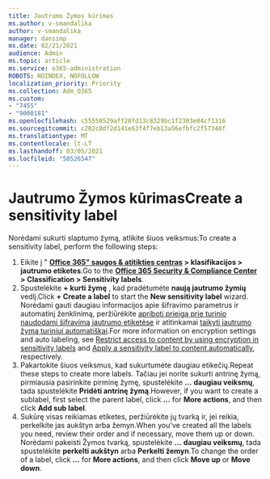 ```yaml
---
title: Jautrumo Žymos kūrimas
ms.author: v-smandalika
author: v-smandalika
manager: dansimp
ms.date: 02/21/2021
audience: Admin
ms.topic: article
ms.service: o365-administration
ROBOTS: NOINDEX, NOFOLLOW
localization_priority: Priority
ms.collection: Adm_O365
ms.custom:
- "7455"
- "9000181"
ms.openlocfilehash: c55550529aff28fd13c8329bc1f2303e04cf1316
ms.sourcegitcommit: c202c0df2d141e63f4f7eb13a56efbfc2f57348f
ms.translationtype: MT
ms.contentlocale: lt-LT
ms.lasthandoff: 03/05/2021
ms.locfileid: "50526547"
---
```

# <a name="create-a-sensitivity-label"></a><span data-ttu-id="481c9-102">Jautrumo Žymos kūrimas</span><span class="sxs-lookup"><span data-stu-id="481c9-102">Create a sensitivity label</span></span>

<span data-ttu-id="481c9-103">Norėdami sukurti slaptumo žymą, atlikite šiuos veiksmus:</span><span class="sxs-lookup"><span data-stu-id="481c9-103">To create a sensitivity label, perform the following steps:</span></span>

1. <span data-ttu-id="481c9-104">Eikite į " **[Office 365" saugos & atitikties centras](https://sip.protection.office.com/) > klasifikacijos > jautrumo etiketes**.</span><span class="sxs-lookup"><span data-stu-id="481c9-104">Go to the **[Office 365 Security & Compliance Center](https://sip.protection.office.com/) > Classification > Sensitivity labels**.</span></span>
2. <span data-ttu-id="481c9-105">Spustelėkite **+ kurti žymę** , kad pradėtumėte **naują jautrumo žymių** vedlį.</span><span class="sxs-lookup"><span data-stu-id="481c9-105">Click **+ Create a label** to start the **New sensitivity label** wizard.</span></span> <span data-ttu-id="481c9-106">Norėdami gauti daugiau informacijos apie šifravimo parametrus ir automatinį ženklinimą, peržiūrėkite [apriboti prieigą prie turinio naudodami šifravimą jautrumo etiketėse](https://docs.microsoft.com/microsoft-365/compliance/encryption-sensitivity-labels) ir atitinkamai [taikyti jautrumo žymą turiniui automatiškai](https://docs.microsoft.com/microsoft-365/compliance/apply-sensitivity-label-automatically).</span><span class="sxs-lookup"><span data-stu-id="481c9-106">For more information on encryption settings and auto labeling, see [Restrict access to content by using encryption in sensitivity labels](https://docs.microsoft.com/microsoft-365/compliance/encryption-sensitivity-labels) and [Apply a sensitivity label to content automatically](https://docs.microsoft.com/microsoft-365/compliance/apply-sensitivity-label-automatically), respectively.</span></span>
3. <span data-ttu-id="481c9-107">Pakartokite šiuos veiksmus, kad sukurtumėte daugiau etikečių.</span><span class="sxs-lookup"><span data-stu-id="481c9-107">Repeat these steps to create more labels.</span></span> <span data-ttu-id="481c9-108">Tačiau jei norite sukurti antrinę žymą, pirmiausia pasirinkite pirminę žymę, spustelėkite **...** **daugiau veiksmų**, tada spustelėkite **Pridėti antrinę žymą**.</span><span class="sxs-lookup"><span data-stu-id="481c9-108">However, if you want to create a sublabel, first select the parent label, click **...** for **More actions**, and then click **Add sub label**.</span></span>
4. <span data-ttu-id="481c9-109">Sukūrę visas reikiamas etiketes, peržiūrėkite jų tvarką ir, jei reikia, perkelkite jas aukštyn arba žemyn.</span><span class="sxs-lookup"><span data-stu-id="481c9-109">When you've created all the labels you need, review their order and if necessary, move them up or down.</span></span> <span data-ttu-id="481c9-110">Norėdami pakeisti Žymos tvarką, spustelėkite **...** **daugiau veiksmų**, tada spustelėkite **perkelti aukštyn** arba **Perkelti žemyn**.</span><span class="sxs-lookup"><span data-stu-id="481c9-110">To change the order of a label, click **...** for **More actions**, and then click **Move up** or **Move down**.</span></span> 
